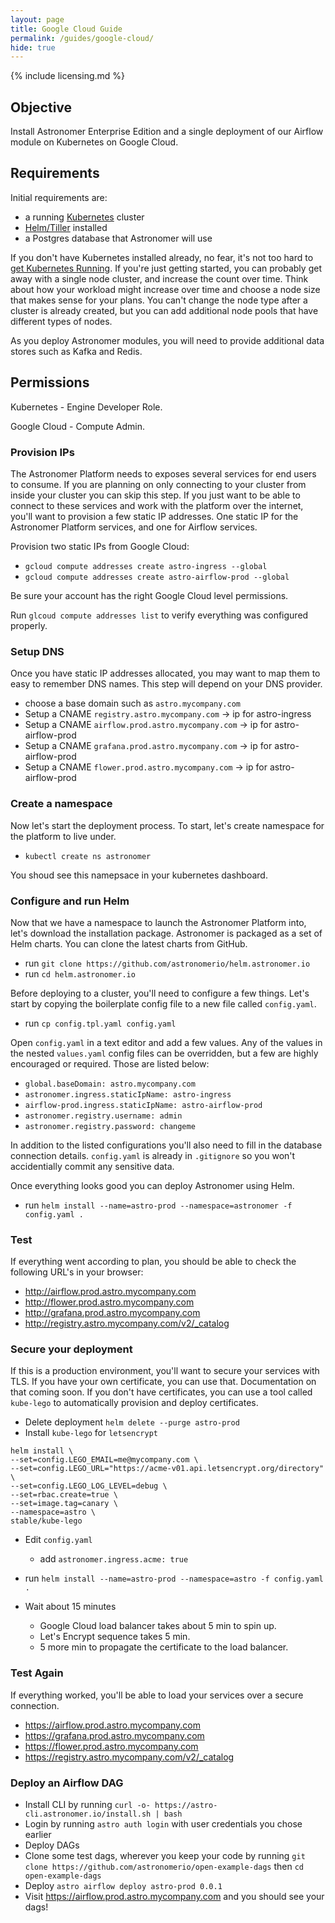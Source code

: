```yaml
---
layout: page
title: Google Cloud Guide
permalink: /guides/google-cloud/
hide: true
---
```


{% include licensing.md %}

## Objective

Install Astronomer Enterprise Edition and
a single deployment of our Airflow module
on Kubernetes on Google Cloud.

## Requirements

Initial requirements are:

* a running [Kubernetes](https://kubernetes.io/) cluster
* [Helm/Tiller](https://github.com/kubernetes/helm) installed
* a Postgres database that Astronomer will use

If you don't have Kubernetes installed already, no fear, it's not
too hard to [get Kubernetes Running](https://cloud.google.com/kubernetes-engine/docs/quickstart).
If you're just getting started, you can probably get away with a single node cluster, and increase the count over time. Think about how your workload might increase over time and choose a node size that makes sense for your plans. You can't change the node type after a cluster is already created, but you can add additional node pools that have different types of nodes.

As you deploy Astronomer modules, you will need to provide additional data stores
such as Kafka and Redis.

## Permissions

Kubernetes - Engine Developer Role.

Google Cloud - Compute Admin.


### Provision IPs
The Astronomer Platform needs to exposes several services for end users to consume. If you are planning on only connecting to your cluster from inside your cluster you can skip this step. If you just want to be able to connect to these services and work with the platform over the internet, you'll want to provision a few static IP addresses. One static IP for the Astronomer Platform services, and one for Airflow services.

Provision two static IPs from Google Cloud:
* `gcloud compute addresses create astro-ingress --global`
* `gcloud compute addresses create astro-airflow-prod --global`

Be sure your account has the right Google Cloud level permissions.

Run `glcoud compute addresses list` to verify everything was configured properly.


### Setup DNS
Once you have static IP addresses allocated, you may want to map them to easy to remember DNS names. This step will depend on your DNS provider.

* choose a base domain such as `astro.mycompany.com`
* Setup a CNAME `registry.astro.mycompany.com` -> ip for astro-ingress
* Setup a CNAME `airflow.prod.astro.mycompany.com` -> ip for astro-airflow-prod
* Setup a CNAME `grafana.prod.astro.mycompany.com` -> ip for astro-airflow-prod
* Setup a CNAME `flower.prod.astro.mycompany.com` -> ip for astro-airflow-prod

### Create a namespace
Now let's start the deployment process. To start, let's create namespace for the platform to live under.

* `kubectl create ns astronomer`

You shoud see this namepsace in your kubernetes dashboard.

### Configure and run Helm
Now that we have a namespace to launch the Astronomer Platform into, let's download the installation package. Astronomer is packaged as a set of Helm charts. You can clone the latest charts from GitHub.
* run `git clone https://github.com/astronomerio/helm.astronomer.io`
* run `cd helm.astronomer.io`

Before deploying to a cluster, you'll need to configure a few things. Let's start by copying the boilerplate config file to a new file called `config.yaml`.
* run `cp config.tpl.yaml config.yaml`

Open `config.yaml` in a text editor and add a few values. Any of the values in the nested `values.yaml` config files can be overridden, but a few are highly encouraged or required. Those are listed below:
  * `global.baseDomain: astro.mycompany.com`
  * `astronomer.ingress.staticIpName: astro-ingress`
  * `airflow-prod.ingress.staticIpName: astro-airflow-prod`
  * `astronomer.registry.username: admin`
  * `astronomer.registry.password: changeme`

In addition to the listed configurations you'll also need to fill in the database connection details. `config.yaml` is already in `.gitignore` so you won't accidentially commit any sensitive data.

Once everything looks good you can deploy Astronomer using Helm.
* run `helm install --name=astro-prod --namespace=astronomer -f config.yaml .`

### Test
If everything went according to plan, you should be able to check the following URL's in your browser:
* http://airflow.prod.astro.mycompany.com
* http://flower.prod.astro.mycompany.com
* http://grafana.prod.astro.mycompany.com
* http://registry.astro.mycompany.com/v2/_catalog

### Secure your deployment
If this is a production environment, you'll want to secure your services with TLS. If you have your own certificate, you can use that. Documentation on that coming soon. If you don't have certificates, you can use a tool called `kube-lego` to automatically provision and deploy certificates.
* Delete deployment `helm delete --purge astro-prod`
* Install `kube-lego` for `letsencrypt`

```
helm install \                   
--set=config.LEGO_EMAIL=me@mycompany.com \
--set=config.LEGO_URL="https://acme-v01.api.letsencrypt.org/directory" \
--set=config.LEGO_LOG_LEVEL=debug \
--set=rbac.create=true \
--set=image.tag=canary \
--namespace=astro \
stable/kube-lego
```

* Edit `config.yaml`
  * add `astronomer.ingress.acme: true`
* run `helm install --name=astro-prod --namespace=astro -f config.yaml .`

* Wait about 15 minutes
  * Google Cloud load balancer takes about 5 min to spin up.
  * Let's Encrypt sequence takes 5 min.
  * 5 more min to propagate the certificate to the load balancer.

### Test Again
If everything worked, you'll be able to load your services over a secure connection.
* https://airflow.prod.astro.mycompany.com
* https://grafana.prod.astro.mycompany.com
* https://flower.prod.astro.mycompany.com
* https://registry.astro.mycompany.com/v2/_catalog

### Deploy an Airflow DAG

* Install CLI by running `curl -o- https://astro-cli.astronomer.io/install.sh | bash`
* Login by running `astro auth login` with user credentials you chose earlier
* Deploy DAGs
* Clone some test dags, wherever you keep your code by running `git clone https://github.com/astronomerio/open-example-dags` then `cd open-example-dags`
* Deploy `astro airflow deploy astro-prod 0.0.1`
* Visit https://airflow.prod.astro.mycompany.com and you should see your dags!
